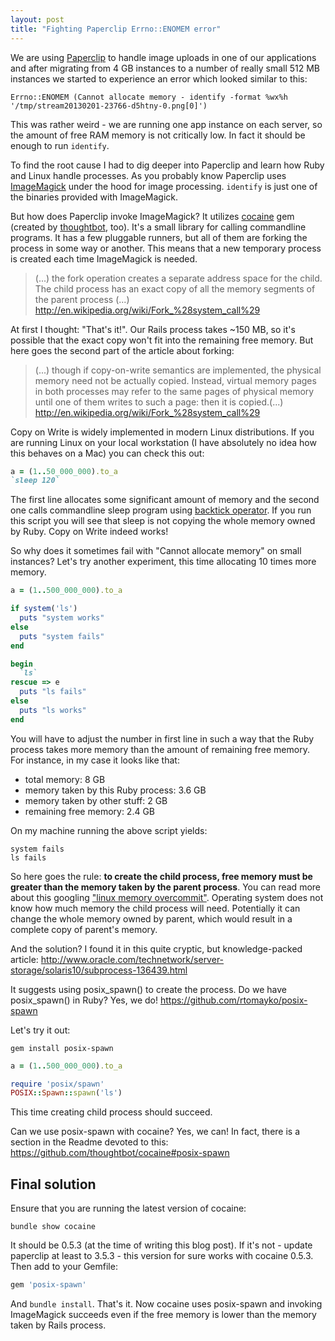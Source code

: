 ```yaml
---
layout: post
title: "Fighting Paperclip Errno::ENOMEM error"
---
```


We are using [Paperclip](https://github.com/thoughtbot/paperclip) to handle image uploads in one of our applications and after migrating from 4 GB instances to a number of really small 512 MB instances we started to experience an error which looked similar to this:

```
Errno::ENOMEM (Cannot allocate memory - identify -format %wx%h '/tmp/stream20130201-23766-d5htny-0.png[0]')
```

This was rather weird - we are running one app instance on each server, so the amount of free RAM memory is not critically low. In fact it should be enough to run ```identify```.

To find the root cause I had to dig deeper into Paperclip and learn how Ruby and Linux handle processes. As you probably know Paperclip uses [ImageMagick](http://www.imagemagick.org) under the hood for image processing. ```identify``` is just one of the binaries provided with ImageMagick.

But how does Paperclip invoke ImageMagick? It utilizes [cocaine](https://github.com/thoughtbot/cocaine) gem (created by [thoughtbot](http://thoughtbot.com/), too). It's a small library for calling commandline programs. It has a few pluggable runners, but all of them are forking the process in some way or another. This means that a new temporary process is created each time ImageMagick is needed. 

> (...) the fork operation creates a separate address space for the child. The child process has an exact copy of all the memory segments of the parent process (...)
> <http://en.wikipedia.org/wiki/Fork_%28system_call%29>

At first I thought: "That's it!". Our Rails process takes ~150 MB, so it's possible that the exact copy won't fit into the remaining free memory. But here goes the second part of the article about forking:

> (...) though if copy-on-write semantics are implemented, the physical memory need not be actually copied. Instead, virtual memory pages in both processes may refer to the same pages of physical memory until one of them writes to such a page: then it is copied.(...)
> <http://en.wikipedia.org/wiki/Fork_%28system_call%29>

Copy on Write is widely implemented in modern Linux distributions. If you are running Linux on your local workstation (I have absolutely no idea how this behaves on a Mac) you can check this out: 

``` ruby
a = (1..50_000_000).to_a
`sleep 120`
```

The first line allocates some significant amount of memory and the second one calls commandline sleep program using [backtick operator](http://ruby-doc.org/core-2.1.0/Kernel.html#method-i-60). If you run this script you will see that sleep is not copying the whole memory owned by Ruby. Copy on Write indeed works!

So why does it sometimes fail with "Cannot allocate memory" on small instances? Let's try another experiment, this time allocating 10 times more memory.

``` ruby
a = (1..500_000_000).to_a

if system('ls')
  puts "system works"
else
  puts "system fails"
end

begin
  `ls`
rescue => e
  puts "ls fails"
else
  puts "ls works"
end
```

You will have to adjust the number in first line in such a way that the Ruby process takes more memory than the amount of remaining free memory. For instance, in my case it looks like that:

* total memory: 8 GB
* memory taken by this Ruby process: 3.6 GB
* memory taken by other stuff: 2 GB
* remaining free memory: 2.4 GB

On my machine running the above script yields:
``` plain
system fails
ls fails
```

So here goes the rule: **to create the child process, free memory must be greater than the memory taken by the parent process**. You can read more about this googling ["linux memory overcommit"](https://www.google.pl/#q=linux+memory+overcommit). Operating system does not know how much memory the child process will need. Potentially it can change the whole memory owned by parent, which would result in a complete copy of parent's memory.

And the solution? I found it in this quite cryptic, but knowledge-packed article:
<http://www.oracle.com/technetwork/server-storage/solaris10/subprocess-136439.html>

It suggests using posix_spawn() to create the process. Do we have posix_spawn() in Ruby? Yes, we do! <https://github.com/rtomayko/posix-spawn>

Let's try it out:
``` plain
gem install posix-spawn
```

``` ruby
a = (1..500_000_000).to_a

require 'posix/spawn'
POSIX::Spawn::spawn('ls')
```

This time creating child process should succeed.

Can we use posix-spawn with cocaine? Yes, we can! In fact, there is a section in the Readme devoted to this: <https://github.com/thoughtbot/cocaine#posix-spawn>

## Final solution

Ensure that you are running the latest version of cocaine:
```
bundle show cocaine
```

It should be 0.5.3 (at the time of writing this blog post). If it's not - update paperclip at least to 3.5.3 - this version for sure works with cocaine 0.5.3. Then add to your Gemfile:

``` ruby
gem 'posix-spawn'
```

And ```bundle install```. That's it. Now cocaine uses posix-spawn and invoking ImageMagick succeeds even if the free memory is lower than the memory taken by Rails process.
